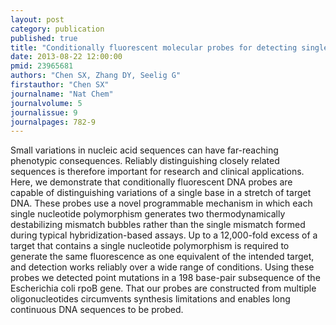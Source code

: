 ```yaml
---
layout: post
category: publication
published: true
title: "Conditionally fluorescent molecular probes for detecting single base changes in double-stranded DNA."
date: 2013-08-22 12:00:00
pmid: 23965681
authors: "Chen SX, Zhang DY, Seelig G"
firstauthor: "Chen SX"
journalname: "Nat Chem"
journalvolume: 5
journalissue: 9
journalpages: 782-9
---
```


Small variations in nucleic acid sequences can have far-reaching phenotypic consequences. Reliably distinguishing closely related sequences is therefore important for research and clinical applications. Here, we demonstrate that conditionally fluorescent DNA probes are capable of distinguishing variations of a single base in a stretch of target DNA. These probes use a novel programmable mechanism in which each single nucleotide polymorphism generates two thermodynamically destabilizing mismatch bubbles rather than the single mismatch formed during typical hybridization-based assays. Up to a 12,000-fold excess of a target that contains a single nucleotide polymorphism is required to generate the same fluorescence as one equivalent of the intended target, and detection works reliably over a wide range of conditions. Using these probes we detected point mutations in a 198 base-pair subsequence of the Escherichia coli rpoB gene. That our probes are constructed from multiple oligonucleotides circumvents synthesis limitations and enables long continuous DNA sequences to be probed.


